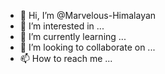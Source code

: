 - 👋 Hi, I’m @Marvelous-Himalayan
- 👀 I’m interested in ...
- 🌱 I’m currently learning ...
- 💞️ I’m looking to collaborate on ...
- 📫 How to reach me ...

<!---
Marvelous-Himalayan/Marvelous-Himalayan is a ✨ special ✨ repository because its `README.md` (this file) appears on your GitHub profile.
You can click the Preview link to take a look at your changes.
--->
